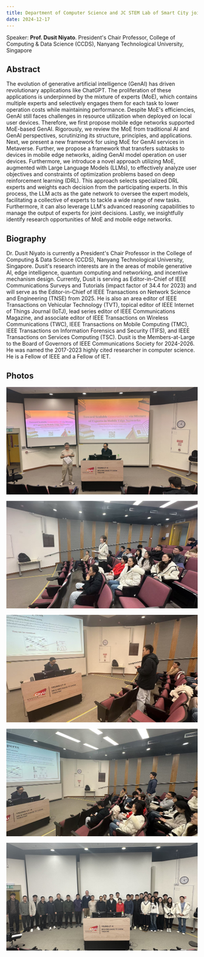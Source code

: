 ```yaml
---
title: Department of Computer Science and JC STEM Lab of Smart City jointly present. Toward Scalable Generative AI via Mixture of Experts in Mobile Edge Networks @2024.12.17
date: 2024-12-17
---
```


Speaker: **Prof. Dusit Niyato**. President's Chair Professor, College of Computing & Data Science (CCDS), Nanyang Technological University, Singapore
<!--more-->


## Abstract 

The evolution of generative artificial intelligence (GenAI) has driven revolutionary applications like ChatGPT. The proliferation of these applications is underpinned by the mixture of experts (MoE), which contains multiple experts and selectively engages them for each task to lower operation costs while maintaining performance. Despite MoE's efficiencies, GenAI still faces challenges in resource utilization when deployed on local user devices. Therefore, we first propose mobile edge networks supported MoE-based GenAI. Rigorously, we review the MoE from traditional AI and GenAI perspectives, scrutinizing its structure, principles, and applications. Next, we present a new framework for using MoE for GenAI services in Metaverse. Further, we propose a framework that transfers subtasks to devices in mobile edge networks, aiding GenAI model operation on user devices. Furthermore, we introduce a novel approach utilizing MoE, augmented with Large Language Models (LLMs), to effectively analyze user objectives and constraints of optimization problems based on deep reinforcement learning (DRL). This approach selects specialized DRL experts and weights each decision from the participating experts. In this process, the LLM acts as the gate network to oversee the expert models, facilitating a collective of experts to tackle a wide range of new tasks. Furthermore, it can also leverage LLM's advanced reasoning capabilities to manage the output of experts for joint decisions. Lastly, we insightfully identify research opportunities of MoE and mobile edge networks.

## Biography

Dr. Dusit Niyato is currently a President's Chair Professor in the College of Computing & Data Science (CCDS), Nanyang Technological University, Singapore. Dusit's research interests are in the areas of mobile generative AI, edge intelligence, quantum computing and networking, and incentive mechanism design. Currently, Dusit is serving as Editor-in-Chief of IEEE Communications Surveys and Tutorials (impact factor of 34.4 for 2023) and will serve as the Editor-in-Chief of IEEE Transactions on Network Science and Engineering (TNSE) from 2025. He is also an area editor of IEEE Transactions on Vehicular Technology (TVT), topical editor of IEEE Internet of Things Journal (IoTJ), lead series editor of IEEE Communications Magazine, and associate editor of IEEE Transactions on Wireless Communications (TWC), IEEE Transactions on Mobile Computing (TMC), IEEE Transactions on Information Forensics and Security (TIFS), and IEEE Transactions on Services Computing (TSC). Dusit is the Members-at-Large to the Board of Governors of IEEE Communications Society for 2024-2026. He was named the 2017-2023 highly cited researcher in computer science. He is a Fellow of IEEE and a Fellow of IET.


## Photos

![Dr. Dusit Niyato giving his presentation](WechatIMG2850.jpg "Prof. Yuguang Fang introducing Prof. Dusit Niyato")


![Q&A session after the presentation](WechatIMG994.jpg "Q&A session with Dr. Dusit Niyato")

![Q&A session after the presentation](WechatIMG995.jpg "Q&A session with Dr. Dusit Niyato")

![Q&A session after the presentation](WechatIMG993.jpg "Q&A session with Dr. Dusit Niyato")


![Audience attending the seminar](WechatIMG2851.jpg "Attendees at the seminar")


